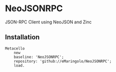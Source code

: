 # NeoJSONRPC
JSON-RPC Client using NeoJSON and Zinc

## Installation
```language=smalltalk
Metacello
	new
	baseline: 'NeoJSONRPC';
	repository: 'github://eMaringolo/NeoJSONRPC';
	load.
  ```
